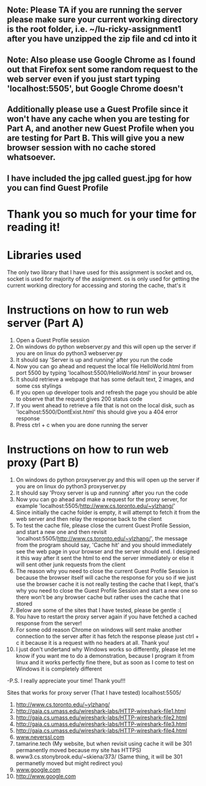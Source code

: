 ## Note: Please TA if you are running the server please make sure your current working directory is the root folder, i.e. ~/lu-ricky-assignment1 after you have unzipped the zip file and cd into it

## Note: Also please use Google Chrome as I found out that Firefox sent some random request to the web server even if you just start typing 'localhost:5505', but Google Chrome doesn't
## Additionally please use a Guest Profile since it won't have any cache when you are testing for Part A, and another new Guest Profile when you are testing for Part B. This will give you a new browser session with no cache stored whatsoever.
## I have included the jpg called guest.jpg for how you can find Guest Profile

# Thank you so much for your time for reading it!

# Libraries used
The only two library that I have used for this assignment is socket and os,
socket is used for majority of the assignment. os is only used for getting the current working directory for accessing
and storing the cache, that's it

# Instructions on how to run web server (Part A)
1. Open a Guest Profile session
2. On windows do python webserver.py and this will open up the server if you are on linux do python3 webserver.py
3. It should say 'Server is up and running' after you run the code
4. Now you can go ahead and request the local file HelloWorld.html from port 5500 by typing 'localhost:5500/HelloWorld.html' in your browser
5. It should retrieve a webpage that has some default text, 2 images, and some css stylings
6. If you open up developer tools and refresh the page you should be able to observe that the request gives 200 status code
7. If you went ahead to retrieve a file that is not on the local disk, such as 'localhost:5500/DontExist.html' this should give you a 404 error response
8. Press ctrl + c when you are done running the server


# Instructions on how to run web proxy (Part B)
1. On windows do python proxyserver.py and this will open up the server if you are on linux do python3 proxyserver.py
2. It should say 'Proxy server is up and running' after you run the code
3. Now you can go ahead and make a request for the proxy server, for example 'localhost:5505/http://www.cs.toronto.edu/~ylzhang/'
4. Since initially the cache folder is empty, it will attempt to fetch it from the web server and then relay the response 
back to the client
5. To test the cache file, please close the current Guest Profile Session, and start a new one and then revisit 
'localhost:5505/http://www.cs.toronto.edu/~ylzhang/', the message from the program should say, 'Cache hit' and you should 
immediately see the web page in your browser and the server should end. I designed it this way after it sent the html to end the server
immediately or else it will sent other junk requests from the client
6. The reason why you need to close the current Guest Profile Session is because the browser itself will cache the response for you
so if we just use the browser cache it is not really testing the cache that I kept, that's why you need to close the Guest Profile Session
and start a new one so there won't be any browser cache but rather uses the cache that I stored
7. Below are some of the sites that I have tested, please be gentle :(
8. You have to restart the proxy server again if you have fetched a cached response from the server!
9. For some odd reason Chrome on windows will sent make another connection to the server after it has fetch the response
please just ctrl + c it because it is a request with no headers at all. Thank you!
10. I just don't undertand why Windows works so differently, please let me know if you want me to do a demonstration, because
I program it from linux and it works perfectly fine there, but as soon as I come to test on Windows it is completely different

-P.S. I really appreciate your time! Thank you!!!

Sites that works for proxy server (That I have tested)
localhost:5505/
1. http://www.cs.toronto.edu/~ylzhang/
2. http://gaia.cs.umass.edu/wireshark-labs/HTTP-wireshark-file1.html
3. http://gaia.cs.umass.edu/wireshark-labs/HTTP-wireshark-file2.html
4. http://gaia.cs.umass.edu/wireshark-labs/HTTP-wireshark-file3.html
5. http://gaia.cs.umass.edu/wireshark-labs/HTTP-wireshark-file4.html
6. www.neverssl.com
7. tamarine.tech (My website, but when revisit using cache it will be 301 permanently moved because my site has HTTPS)
8. www3.cs.stonybrook.edu/~skiena/373/ (Same thing, it will be 301 permanetly moved but might redirect you)
9. www.google.com
10. http://www.google.com
